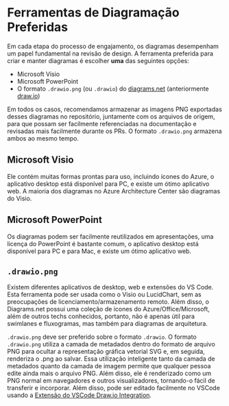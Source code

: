 # Ferramentas de Diagramação Preferidas

Em cada etapa do processo de engajamento, os diagramas desempenham um papel fundamental na revisão de design. A ferramenta preferida para criar e manter diagramas é escolher **uma** das seguintes opções:

- Microsoft Visio
- Microsoft PowerPoint
- O formato `.drawio.png` (ou `.drawio`) do [diagrams.net](http://diagrams.net) (anteriormente [draw.io](http://draw.io))

Em todos os casos, recomendamos armazenar as imagens PNG exportadas desses diagramas no repositório, juntamente com os arquivos de origem, para que possam ser facilmente referenciadas na documentação e revisadas mais facilmente durante os PRs. O formato `.drawio.png` armazena ambos ao mesmo tempo.

## Microsoft Visio

Ele contém muitas formas prontas para uso, incluindo ícones do Azure, o aplicativo desktop está disponível para PC, e existe um ótimo aplicativo web. A maioria dos diagramas no Azure Architecture Center são diagramas do Visio.

## Microsoft PowerPoint

Os diagramas podem ser facilmente reutilizados em apresentações, uma licença do PowerPoint é bastante comum, o aplicativo desktop está disponível para PC e para Mac, e existe um ótimo aplicativo web.

## `.drawio.png`

Existem diferentes aplicativos de desktop, web e extensões do VS Code.
Esta ferramenta pode ser usada como o Visio ou LucidChart, sem as preocupações de licenciamento/armazenamento remoto.
Além disso, o Diagrams.net possui uma coleção de ícones do Azure/Office/Microsoft, além de outros techs conhecidos, portanto, não é apenas útil para swimlanes e fluxogramas, mas também para diagramas de arquitetura.

`.drawio.png` deve ser preferido sobre o formato `.drawio`.
O formato `.drawio.png` utiliza a camada de metadados dentro do formato de arquivo PNG para ocultar a representação gráfica vetorial SVG e, em seguida, renderiza o .png ao salvar.
Essa utilização inteligente tanto da camada de metadados quanto da camada de imagem permite que qualquer pessoa edite ainda mais o arquivo PNG.
Além disso, ele é renderizado como um PNG normal em navegadores e outros visualizadores, tornando-o fácil de transferir e incorporar.
Além disso, pode ser editado facilmente no VSCode usando a [Extensão do VSCode Draw.io Integration](https://marketplace.visualstudio.com/items?itemName=hediet.vscode-drawio).
